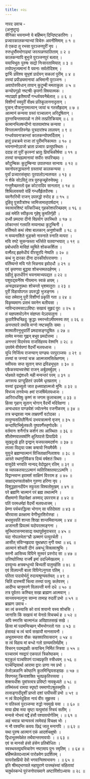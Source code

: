 ```yaml
---
title: ०२८
---
```

नारद उवाच -  
(अनुष्टुप्)  
सैनिका भयनाम्नो ये बर्हिष्मन् दिन्दिष्टकारिणः ।  
प्रज्वारकालकन्याभ्यां विचेरुः अवनीमिमाम् ॥ १ ॥  
ते एकदा तु रभसा पुरञ्जनपुरीं नृप ।  
रुरुधुर्भौमभोगाढ्यां जरत्पन्नगपालिताम् ॥ २ ॥  
कालकन्यापि बुभुजे पुरञ्जनपुरं बलात् ।  
ययाभिभूतः पुरुषः सद्यो निःसारतामियात् ॥ ३ ॥  
तयोपभुज्यमानां वै यवनाः सर्वतोदिशम् ।  
द्वार्भिः प्रविश्य सुभृशं प्रार्दयन् सकलां पुरीम् ॥ ४ ॥  
तस्यां प्रपीड्यमानायां अभिमानी पुरञ्जनः ।  
अवापोरुविधान् तापान् कुटुम्बी ममताकुलः ॥ ५ ॥  
कन्योपगूढो नष्टश्रीः कृपणो विषयात्मकः ।  
नष्टप्रज्ञो हृतैश्वर्यो गन्धर्वयवनैर्बलात् ॥ ॥ ६ ॥  
विशीर्णां स्वपुरीं वीक्ष्य प्रतिकूलाननादृतान् ।  
पुत्रान् पौत्रानुगामात्यान् जायां च गतसौहृदाम् ॥ ७ ॥  
आत्मानं कन्यया ग्रस्तं पञ्चालान् अरिदूषितान् ।  
दुरन्तचिन्तामापन्नो न लेभे तत्प्रतिक्रियाम् ॥ ८ ॥  
कामानभिलषन्दीनो यातयामांश्च कन्यया ।  
विगतात्मगतिस्नेहः पुत्रदारांश्च लालयन् ॥ ९ ॥  
गन्धर्वयवनाक्रान्तां कालकन्योपमर्दिताम् ।  
हातुं प्रचक्रमे राजा तां पुरीमनिकामतः ॥ १० ॥  
भयनाम्नोऽग्रजो भ्राता प्रज्वारः प्रत्युपस्थितः ।  
ददाह तां पुरीं कृत्स्नां भ्रातुः प्रियचिकीर्षया ॥ ११ ॥  
तस्यां सन्दह्यमानायां सपौरः सपरिच्छदः ।  
कौटुम्बिकः कुटुम्बिन्या उपातप्यत सान्वयः ॥ १२ ॥  
यवनोपरुद्धायतनो ग्रस्तायां कालकन्यया ।  
पुर्यां प्रज्वारसंसृष्टः पुरपालोऽन्वतप्यत ॥ १३ ॥  
न शेके सोऽवितुं तत्र पुरुकृच्छ्रोरुवेपथुः ।  
गन्तुमैच्छत्ततो वृक्ष कोटरादिव सानलात् ॥ १४ ॥  
शिथिलावयवो यर्हि गन्धर्वैर्हृतपौरुषः ।  
यवनैररिभी राजन् उपरुद्धो रुरोद ह ॥ १५ ॥  
दुहितॄ पुत्रपौत्रांश्च जामिजामातृपार्षदान् ।  
स्वत्वावशिष्टं यत्किञ्चिद् गृहकोशपरिच्छदम् ॥ १६ ॥  
अहं ममेति स्वीकृत्य गृहेषु कुमतिर्गृही ।  
दध्यौ प्रमदया दीनो विप्रयोग उपस्थिते ॥ १७ ॥  
लोकान्तरं गतवति मय्यनाथा कुटुम्बिनी ।  
वर्तिष्यते कथं त्वेषा बालकान् अनुशोचती ॥ १८ ॥  
न मय्यनाशिते भुङ्‌क्ते नास्नाते स्नाति मत्परा ।  
मयि रुष्टे सुसन्त्रस्ता भर्त्सिते यतवाग्भयात् ॥ १९ ॥  
प्रबोधयति माविज्ञं व्युषिते शोककर्शिता ।  
वर्त्मैतद् हृहमेधीयं वीरसूरपि नेष्यति ॥ २० ॥  
कथं नु दारका दीना दारकीर्वापरायणाः ।  
वर्तिष्यन्ते मयि गते भिन्ननाव इवोदधौ ॥ २१ ॥  
एवं कृपणया बुद्ध्या शोचन्तमतदर्हणम् ।  
ग्रहीतुं कृतधीरेनं भयनामाभ्यपद्यत ॥ २२ ॥  
पशुवद्यवनैरेष नीयमानः स्वकं क्षयम् ।  
अन्वद्रवन्ननुपथाः शोचन्तो भृशमातुराः ॥ २३ ॥  
पुरीं विहायोपगत उपरुद्धो भुजङ्‌गमः ।  
यदा तमेवानु पुरी विशीर्णा प्रकृतिं गता ॥ २४ ॥  
विकृष्यमाणः प्रसभं यवनेन बलीयसा ।  
नाविन्दत्तमसाऽऽविष्टः सखायं सुहृदं पुरः ॥ २५ ॥  
तं यज्ञपशवोऽनेन संज्ञप्ता येऽदयालुना ।  
कुठारैश्चिच्छिदुः क्रुद्धाः स्मरन्तोऽमीवमस्य तत् ॥ २६ ॥  
अनन्तपारे तमसि मग्नो नष्टस्मृतिः समाः ।  
शाश्वतीरनुभूयार्तिं प्रमदासङ्‌गदूषितः ॥ २७ ॥  
तामेव मनसा गृह्णन् बभूव प्रमदोत्तमा ।  
अनन्तरं विदर्भस्य राजसिंहस्य वेश्मनि ॥ २८ ॥  
उपयेमे वीर्यपणां वैदर्भीं मलयध्वजः ।  
युधि निर्जित्य राजन्यान् पाण्ड्यः परपुरञ्जयः ॥ २९ ॥  
तस्यां स जनयां चक्र आत्मजामसितेक्षणाम् ।  
यवीयसः सप्त सुतान् सप्त द्रविडभूभृतः ॥ ३० ॥  
एकैकस्याभवत्तेषां राजन् अर्बुदमर्बुदम् ।  
भोक्ष्यते यद्वंशधरैः मही मन्वन्तरं परम् ॥ ३१ ॥  
अगस्त्यः प्राग्दुहितरं उपयेमे धृतव्रताम् ।  
यस्यां दृढच्युतो जात इध्मवाहात्मजो मुनिः ॥ ३२ ॥  
विभज्य तनयेभ्यः क्ष्मां राजर्षिर्मलयध्वजः ।  
आरिराधयिषुः कृष्णं स जगाम कुलाचलम् ॥ ३३ ॥  
हित्वा गृहान् सुतान् भोगान् वैदर्भी मदिरेक्षणा ।  
अन्वधावत पाण्ड्येशं ज्योत्स्नेव रजनीकरम् ॥ ३४ ॥  
तत्र चन्द्रवसा नाम ताम्रपर्णी वटोदका ।  
तत्पुण्यसलिलैर्नित्यं उभयत्रात्मनो मृजन् ॥ ३५ ॥  
कन्दाष्टिभिर्मूलफलैः पुष्पपर्णैस्तृणोदकैः ।  
वर्तमानः शनैर्गात्र कर्शनं तप आस्थितः ॥ ३६ ॥  
शीतोष्णवातवर्षाणि क्षुत्पिपासे प्रियाप्रिये ।  
सुखदुःखे इति द्वन्द्वान् यजयत्समदर्शनः ॥ ३७ ॥  
तपसा विद्यया पक्व कषायो नियमैर्यमैः ।  
युयुजे ब्रह्मण्यात्मानं विजिताक्षानिलाशयः ॥ ३८ ॥  
आस्ते स्थाणुरिवैकत्र दिव्यं वर्षशतं स्थिरः ।  
वासुदेवे भगवति नान्यद् वेदोद्वहन् रतिम् ॥ ३९ ॥  
स व्यापकतयाऽऽत्मानं व्यतिरिक्ततयाऽऽत्मनि ।  
विद्वान्स्वप्न इवामर्श साक्षिणं विरराम ह ॥ ४० ॥  
साक्षाद्भगवतोक्तेन गुरुणा हरिणा नृप ।  
विशुद्धज्ञानदीपेन स्फुरता विश्वतोमुखम् ॥ ४१ ॥  
परे ब्रह्मणि चात्मानं परं ब्रह्म तथात्मनि ।  
वीक्षमाणो विहायेक्षां अस्माद् उपरराम ह ॥ ४२ ॥  
पतिं परमधर्मज्ञं वैदर्भी मलयध्वजम् ।  
प्रेम्णा पर्यचरद्धित्वा भोगान् सा पतिदेवता ॥ ४३ ॥  
चीरवासा व्रतक्षामा वेणीभूतशिरोरुहा ।  
बभावुपपतिं शान्ता शिखा शान्तमिवानलम् ॥ ४४ ॥  
अजानती प्रियतमं यदोपरतमङ्‌गना ।  
सुस्थिरासनमासाद्य यथापूर्वमुपाचरत् ॥ ४५ ॥  
यदा नोपलभेता^घ्रौ ऊष्माणं पत्युरर्चती ।  
आसीत् संविग्नहृदया यूथभ्रष्टा मृगी यथा ॥ ४६ ॥  
आत्मानं शोचती दीनं अबन्धुं विक्लवाश्रुभिः ।  
स्तनौ आसिच्य विपिने सुस्वरं प्ररुरोद सा ॥ ४७ ॥  
उत्तिष्ठोत्तिष्ठ राजर्षे इमां उदधिमेखलाम् ।  
दस्युभ्यः क्षत्रबन्धुभ्यो बिभ्यतीं पातुमर्हसि ॥ ४८ ॥  
एवं विलपन्ती बाला विपिनेऽनुगता पतिम् ।  
पतिता पादयोर्भर्तू रुदत्यश्रूण्यवर्तयत् ॥ ४९ ॥  
चितिं दारुमयीं चित्वा तस्यां पत्युः कलेवरम् ।  
आदीप्य चानुमरणे विलपन्ती मनो दधे ॥ ५० ॥  
तत्र पूर्वतरः कश्चित् सखा ब्राह्मण आत्मवान् ।  
सान्त्वयन्वल्गुना साम्ना तामाह रुदतीं प्रभो ॥ ५१ ॥  
ब्राह्मण उवाच -  
का त्वं कस्यासि को वायं शयानो यस्य शोचसि ।  
जानासि किं सखायं मां येनाग्रे विचचर्थ ह ॥ ५२ ॥  
अपि स्मरसि चात्मानंअ अविज्ञातसखं सखे ।  
हित्वा मां पदमन्विच्छन् भौमभोगरतो गतः ॥ ५३ ॥  
हंसावहं च त्वं चार्य सखायौ मानसायनौ ।  
अभूतामन्तरा वौकः सहस्रपरिवत्सरान् ॥ ५४ ॥  
स त्वं विहाय मां बन्धो गतो ग्राम्यमतिर्महीम् ।  
विचरन् पदमद्राक्षीः कयाचिन् निर्मितं स्त्रिया ॥ ५५ ॥  
पञ्चारामं नवद्वारं एकपालं त्रिकोष्ठकम् ।  
षट्कुलं पञ्चविपणं पञ्चप्रकृति स्त्रीधवम् ॥ ५६ ॥  
पञ्चेन्द्रियार्था आरामा द्वारः प्राणा नव प्रभो ।  
तेजोऽबन्नानि कोष्ठानि कुलमिन्द्रियसङ्‌ग्रहः ॥ ५७ ॥  
विपणस्तु क्रियाशक्तिः भूतप्रकृतिरव्यया ।  
शक्त्यधीशः पुमांस्त्वत्र प्रविष्टो नावबुध्यते ॥ ५८ ॥  
तस्मिंस्त्वं रामया स्पृष्टो रममाणोऽश्रुतस्मृतिः ।  
तत्सङ्‌गादीदृशीं प्राप्तो दशां पापीयसीं प्रभो ॥ ५९ ॥  
न त्वं विदर्भदुहिता नायं वीरः सुहृत्तव ।  
न पतिस्त्वं पुरञ्जन्या रुद्धो नवमुखे यया । ॥ ६० ॥  
माया ह्येषा मया सृष्टा यत्पुमांसं स्त्रियं सतीम् ।  
मन्यसे नोभयं यद्वै हंसौ पश्यावयोर्गतिम् । ॥ ६१ ॥  
अहं भवान्न चान्यस्त्वं त्वमेवाहं विचक्ष्व भोः ।  
न नौ पश्यन्ति कवयः छिद्रं जातु मनागपि । ॥ ६२ ॥  
यथा पुरुष आत्मानं एकं आदर्शचक्षुषोः ।  
द्विधाभूतमवेक्षेत तथैवान्तरमावयोः । ॥ ६३ ॥  
एवं स मानसो हंसो हंसेन प्रतिबोधितः ।  
स्वस्थस्तद्व्यभिचारेण नष्टामाप पुनः स्मृतिम् । ॥ ६४ ॥  
बर्हिष्मन्नेतदध्यात्मं पारोक्ष्येण प्रदर्शितम् ।  
यत्परोक्षप्रियो देवो भगवान्विश्वभावनः । ॥ ६५ ॥  
इति श्रीमद्‌भागवते महापुराणे पारमहंस्यां संहितायां  
चतुर्थस्कन्धे पुरंजनोपाख्याने अष्टाविंशोऽध्यायः ॥ २८ ॥